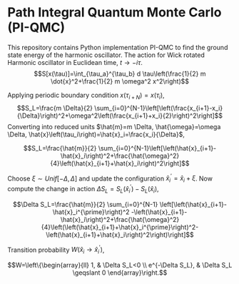 #  Path Integral Quantum Monte Carlo (PI-QMC)
This repository contains Python implementation PI-QMC to find the ground state energy of the harmonic oscillator. The action for Wick rotated Harmonic oscillator in Euclidean time, $t \rightarrow  -i\tau$.
$$S[x(\tau)]=\int_{\tau_a}^{\tau_b} d \tau\left(\frac{1}{2} m \dot{x}^2+\frac{1}{2} m \omega^2 x^2\right)$$

Applying periodic boundary condition $x\left(\tau_{i+N}\right)=x\left(\tau_i\right)$,
$$S_L=\frac{m \Delta}{2} \sum_{i=0}^{N-1}\left[\left(\frac{x_{i+1}-x_i}{\Delta}\right)^2+\omega^2\left(\frac{x_{i+1}+x_i}{2}\right)^2\right]$$
Converting into reduced units $\hat{m}=m \Delta, \hat{\omega}=\omega \Delta, \hat{x}\left(\tau_i\right)=\hat{x}_i=\frac{x_i}{\Delta}$,
```math
S_L=\frac{\hat{m}}{2} \sum_{i=0}^{N-1}\left[\left(\hat{x}_{i+1}-\hat{x}_i\right)^2+\frac{\hat{\omega}^2}{4}\left(\hat{x}_{i+1}+\hat{x}_i\right)^2\right]
```
Choose $\xi \sim Unif[-\Delta, \Delta]$ and update the configuration $\hat{x}_i^{\prime}=\hat{x}_i+\xi$. 
Now compute the  change in action $\Delta S_L=S_L\left(\hat{x}_i^{\prime}\right)-S_L\left(\hat{x}_i\right)$,
```math
\Delta S_L=\frac{\hat{m}}{2} \sum_{i=0}^{N-1} \left[\left(\hat{x}_{i+1}-\hat{x}_i^{\prime}\right)^2 -\left(\hat{x}_{i+1}-\hat{x}_i\right)^2+\frac{\hat{\omega}^2}{4}\left(\left(\hat{x}_{i+1}+\hat{x}_i^{\prime}\right)^2- \left(\hat{x}_{i+1}+\hat{x}_i\right)^2\right)\right]
```
Transition probability $W\left(\hat{x}_i \rightarrow \hat{x}_i^{\prime}\right)$,
```math
W=\left\{\begin{array}{ll}
1, & \Delta S_L<0 \\
e^{-\Delta S_L}, & \Delta S_L \geqslant 0
\end{array}\right.
```
